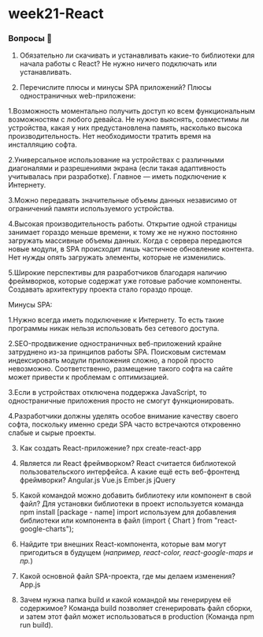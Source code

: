 # week21-React
### Вопросы 💎

1. Обязательно ли скачивать и устанавливать какие-то библиотеки для начала работы с React?
   Не нужно ничего подключать или устанавливать.
   
2. Перечислите плюсы и минусы SPA приложений?
   Плюсы одностраничных web-приложени:

1.Возможность моментально получить доступ ко всем функциональным возможностям с любого девайса. Не нужно выяснять, совместимы ли устройства, какая у них предустановлена память, насколько высока производительность. Нет необходимости тратить время на инсталляцию софта.

2.Универсальное использование на устройствах с различными диагоналями и разрешениями экрана (если такая адаптивность учитывалась при разработке). Главное — иметь подключение к Интернету.

3.Можно передавать значительные объемы данных независимо от ограничений памяти используемого устройства.

4.Высокая производительность работы. Открытие одной страницы занимает гораздо меньше времени, к тому же не нужно постоянно загружать массивные объемы данных. Когда с сервера передаются новые модули, в SPA происходит лишь частичное обновление контента. Нет нужды опять загружать элементы, которые не изменились.

5.Широкие перспективы для разработчиков благодаря наличию фреймворков, которые содержат уже готовые рабочие компоненты. Создавать архитектуру проекта стало гораздо проще.

Минусы SPA:

1.Нужно всегда иметь подключение к Интернету. То есть такие программы никак нельзя использовать без сетевого доступа.

2.SEO-продвижение одностраничных веб-приложений крайне затруднено из-за принципов работы SPA. Поисковым системам индексировать модули приложения сложно, а порой просто невозможно. Соответственно, размещение такого софта на сайте может привести к проблемам с оптимизацией.

3.Если в устройствах отключена поддержка JavaScript, то одностраничные приложения просто не смогут функционировать.

4.Разработчики должны уделять особое внимание качеству своего софта, поскольку именно среди SPA часто встречаются откровенно слабые и сырые проекты.

3. Как создать React-приложение?
   npx create-react-app
   
4. Является ли React фреймворком?
   React считается библиотекой пользовательского интерфейса.
   А какие ещё есть веб-фронтенд фреймворки?
Angular.js
Vue.js
Ember.js
jQuery
   
5. Какой командой можно добавить библиотеку или компонент в свой файл?
   Для установки библиотеки в проект используется команда npm install [package - name] import используем для добавления библиотеки или компонента в файл (import { Chart } from "react-google-charts");
6. Найдите три внешних React-компонента, которые вам могут пригодиться в будущем (*например, react-color, react-google-maps и пр.*)
7. Какой основной файл SPA-проекта, где мы делаем изменения?
    App.js
8. Зачем нужна папка build и какой командой мы генерируем её содержимое?
   Команда build позволяет сгенерировать файл сборки, и затем этот файл может использоваться в production (Команда npm run build).
